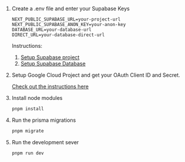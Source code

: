 1. Create a .env file and enter your Supabase Keys
    
    ```
    NEXT_PUBLIC_SUPABASE_URL=your-project-url
    NEXT_PUBLIC_SUPABASE_ANON_KEY=your-anon-key
    DATABASE_URL=your-database-url
    DIRECT_URL=your-database-direct-url
    ```
    
    Instructions:
    
    1. [Setup Supabase project](https://dev.to/ojaswiat/secure-your-nextjs-app-email-google-authentication-with-supabase-postgresql-rls-and-triggers-4g5j)
    2. [Setup Supabase Database](https://dev.to/ojaswiat/secure-your-nextjs-app-email-google-authentication-with-supabase-postgresql-rls-and-triggers-21op)
2. Setup Google Cloud Project and get your OAuth Client ID and Secret.
    
    [Check out the instructions here](https://dev.to/ojaswiat/secure-your-nextjs-app-email-google-authentication-with-supabase-postgresql-rls-and-triggers-38nl)
    
3. Install node modules
    
    ```bash
    pnpm install
    ```
    
4. Run the prisma migrations
    
    ```bash
    pnpm migrate
    ```
    
5. Run the development sever
    
    ```bash
    pnpm run dev
    ```
